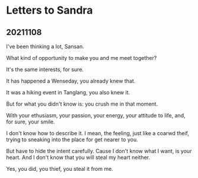# Letters to Sandra


## 20211108

I've been thinking a lot, Sansan.

What kind of opportunity to make you and me meet together?

It's the same interests, for sure.

It has happened a Wenseday, you already knew that.

It was a hiking event in Tanglang, you also knew it.

But for what you didn't know is: you crush me in that moment.

With your ethusiasm, your passion, your energy, your attitude to life, and, for sure, your smile.

I don't know how to describe it. I mean, the feeling, just like a coarwd theif, trying to sneaking into the place for get nearer to you.

But have to hide the intent carefully. Cause I don't know what I want, is your heart. And I don't know that you will steal my heart neither.

Yes, you did, you thief, you steal it from me.
